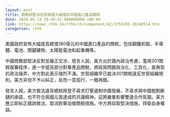 ```yaml
---
layout: post
title: 商務部堅決反對美國大幅增加中國進口產品關稅
date: 2024-05-14 19:49:41.000000000 +08:00
link: https://news.rthk.hk/rthk/ch/component/k2/1753165-20240514.htm
categories: rthk
---
```


美國政府宣佈大幅提高總值180億元的中國進口產品的關稅，包括鋼鐵和鋁、半導體、電池、關鍵礦物、太陽能電池和起重機等。

中國商務部堅決反對並嚴正交涉，發言人說，美方出於國內政治考慮，濫用301關稅複審程序，進一步提高部分對華產品關稅，將經貿問題政治化、工具化，是典型的政治操弄，中方對此表示強烈不滿。世貿組織早已裁決301關稅違反世貿組織規則。美方非但不予以糾正，反而一意孤行，一錯再錯。

發言人說，美方做法違背總統拜登不尋求打壓遏制中國發展，不尋求與中國脫鉤斷鏈的承諾，也不符合兩國元首達成的共識精神，這將嚴重影響雙邊合作氛圍。美方應立即糾正錯誤做法，取消對華加徵關稅措施。中方將採取堅決措施，捍衛自身權益。
